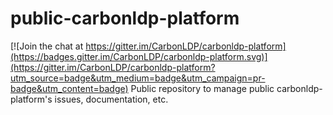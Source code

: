 # public-carbonldp-platform

[![Join the chat at https://gitter.im/CarbonLDP/carbonldp-platform](https://badges.gitter.im/CarbonLDP/carbonldp-platform.svg)](https://gitter.im/CarbonLDP/carbonldp-platform?utm_source=badge&utm_medium=badge&utm_campaign=pr-badge&utm_content=badge)
Public repository to manage public carbonldp-platform's issues, documentation, etc.
